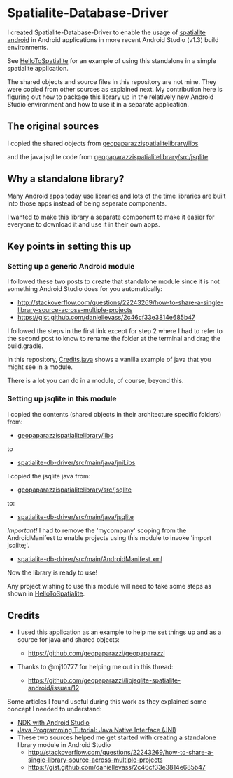 # Spatialite-Database-Driver

I created Spatialite-Database-Driver to enable the usage of [spatialite android](https://www.gaia-gis.it/fossil/libspatialite/wiki?name=splite-android) in Android applications in more recent Android Studio (v1.3) build environments.

See [HelloToSpatialite](https://github.com/kristina-hager/HelloToSpatialite) for an example of using this standalone in a simple spatialite application.

The shared objects and source files in this repository are not mine. They were copied from other sources as explained next. My contribution here is figuring out how to package this library up in the relatively new Android Studio environment and how to use it in a separate application.

## The original sources

I copied the shared objects from [geopaparazzispatialitelibrary/libs](https://github.com/geopaparazzi/geopaparazzi/tree/master/geopaparazzispatialitelibrary/libs)

and the java jsqlite code from [geopaparazzispatialitelibrary/src/jsqlite](https://github.com/geopaparazzi/geopaparazzi/tree/master/geopaparazzispatialitelibrary/src/jsqlite)

## Why a standalone library?

Many Android apps today use libraries and lots of the time libraries are built into those apps instead of being separate components.

I wanted to make this library a separate component to make it easier for everyone to download it and use it in their own apps.


## Key points in setting this up

### Setting up a generic Android module

I followed these two posts to create that standalone module since it is not something Android Studio does for you automatically:
- http://stackoverflow.com/questions/22243269/how-to-share-a-single-library-source-across-multiple-projects
- https://gist.github.com/daniellevass/2c46cf33e3814e685b47

I followed the steps in the first link except for step 2 where I had to refer to the second post to know to rename the folder at the terminal and drag the build.gradle.

In this repository, [Credits.java](https://github.com/kristina-hager/Spatialite-Database-Driver/blob/master/spatialite-db-driver/src/main/java/pimp/spatialite_database_driver/Credits.java) shows a vanilla example of java that you might see in a module.

There is a lot you can do in a module, of course, beyond this.

### Setting up jsqlite in this module

I copied the contents (shared objects in their architecture specific folders) from:
- [geopaparazzispatialitelibrary/libs](https://github.com/geopaparazzi/geopaparazzi/tree/master/geopaparazzispatialitelibrary/libs)

to
- [spatialite-db-driver/src/main/java/jniLibs](https://github.com/kristina-hager/Spatialite-Database-Driver/tree/master/spatialite-db-driver/src/main/java/jniLibs)

I copied the jsqlite java from:
- [geopaparazzispatialitelibrary/src/jsqlite](https://github.com/geopaparazzi/geopaparazzi/tree/master/geopaparazzispatialitelibrary/src/jsqlite)

to:
- [spatialite-db-driver/src/main/java/jsqlite](https://github.com/kristina-hager/Spatialite-Database-Driver/tree/master/spatialite-db-driver/src/main/java/jsqlite)

*Important!* I had to remove the 'mycompany' scoping from the AndroidManifest to enable projects using this module to invoke 'import jsqlite;'.
- [spatialite-db-driver/src/main/AndroidManifest.xml](https://github.com/kristina-hager/Spatialite-Database-Driver/blob/master/spatialite-db-driver/src/main/AndroidManifest.xml)
 
Now the library is ready to use!

Any project wishing to use this module will need to take some steps as shown in [HelloToSpatialite](https://github.com/kristina-hager/HelloToSpatialite).
 

## Credits

- I used this application as an example to help me set things up and as a source for java and shared objects:
   - https://github.com/geopaparazzi/geopaparazzi

- Thanks to @mj10777 for helping me out in this thread:
   - https://github.com/geopaparazzi/libjsqlite-spatialite-android/issues/12

Some articles I found useful during this work as they explained some concept I needed to understand:
- [NDK with Android Studio](http://www.shaneenishry.com/blog/2014/08/17/ndk-with-android-studio/)
- [Java Programming Tutorial: Java Native Interface (JNI)](https://www3.ntu.edu.sg/home/ehchua/programming/java/JavaNativeInterface.html)
- These two sources helped me get started with creating a standalone library module in Android Studio
   - http://stackoverflow.com/questions/22243269/how-to-share-a-single-library-source-across-multiple-projects
   - https://gist.github.com/daniellevass/2c46cf33e3814e685b47


